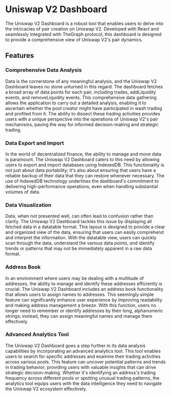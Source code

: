 # Uniswap V2 Dashboard

The Uniswap V2 Dashboard is a robust tool that enables users to delve into the intricacies of pair creation on Uniswap V2. Developed with React and seamlessly integrated with TheGraph protocol, this dashboard is designed to provide a comprehensive view of Uniswap V2's pair dynamics.

## Features

### Comprehensive Data Analysis

Data is the cornerstone of any meaningful analysis, and the Uniswap V2 Dashboard leaves no stone unturned in this regard. The dashboard fetches a broad array of data points for each pair, including trades, addLiquidity events, and removeLiquidity events. This comprehensive data gathering allows the application to carry out a detailed analysis, enabling it to ascertain whether the pool creator might have participated in wash trading and profited from it. The ability to dissect these trading activities provides users with a unique perspective into the operations of Uniswap V2's pair mechanisms, paving the way for informed decision-making and strategic trading.

### Data Export and Import

In the world of decentralized finance, the ability to manage and move data is paramount. The Uniswap V2 Dashboard caters to this need by allowing users to export and import databases using IndexedDB. This functionality is not just about data portability; it's also about ensuring that users have a reliable backup of their data that they can restore whenever necessary. The use of IndexedDB technology underlines the dashboard's commitment to delivering high-performance operations, even when handling substantial volumes of data.

### Data Visualization

Data, when not presented well, can often lead to confusion rather than clarity. The Uniswap V2 Dashboard tackles this issue by displaying all fetched data in a datatable format. This layout is designed to provide a clear and organized view of the data, ensuring that users can easily comprehend and interpret the information. With the datatable view, users can quickly scan through the data, understand the various data points, and identify trends or patterns that may not be immediately apparent in a raw data format.

### Address Book

In an environment where users may be dealing with a multitude of addresses, the ability to manage and identify these addresses efficiently is crucial. The Uniswap V2 Dashboard includes an address book functionality that allows users to assign names to addresses. This seemingly simple feature can significantly enhance user experience by improving readability and making address management a breeze. With this function, users no longer need to remember or identify addresses by their long, alphanumeric strings; instead, they can assign meaningful names and manage them effectively.

### Advanced Analytics Tool

The Uniswap V2 Dashboard goes a step further in its data analysis capabilities by incorporating an advanced analytics tool. This tool enables users to search for specific addresses and examine their trading activities across various pools. This feature can uncover potential patterns and trends in trading behavior, providing users with valuable insights that can drive strategic decision-making. Whether it's identifying an address's trading frequency across different pools or spotting unusual trading patterns, the analytics tool equips users with the data intelligence they need to navigate the Uniswap V2 ecosystem effectively.
